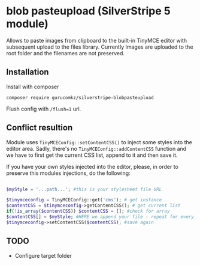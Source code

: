 # blob pasteupload (SilverStripe 5 module)

Allows to paste images from clipboard to the built-in TinyMCE editor with subsequent upload to the files library. 
Currently Images are uploaded to the root folder and the filenames are not preserved.

## Installation

Install with composer
```
composer require gurucomkz/silverstripe-blobpasteupload
```

Flush config with `/flush=1` url.

## Conflict resultion

Module uses `TinyMCEConfig::setContentCSS()` to inject some styles into the editor area.
Sadly, there's no `TinyMCEConfig::addContentCSS` function and we have to first get the current CSS list, append to it and then save it.

If you have your own styles injected into the editor, please, in order to preserve this modules injections, do the following:
```php

$myStyle = '...path...'; #this is your stylesheet file URL

$tinymceconfig = TinyMCEConfig::get('cms'); # get instance
$contentCSS = $tinymceconfig->getContentCSS(); # get current list
if(!is_array($contentCSS)) $contentCSS = []; #check for array
$contentCSS[] = $myStyle; #HERE we append your file - repeat for every file
$tinymceconfig->setContentCSS($contentCSS); #save again
```

## TODO

* Configure target folder

